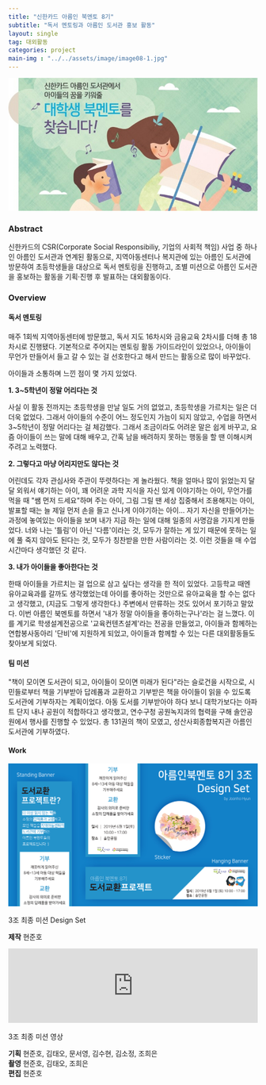 ```yaml
---
title: "신한카드 아름인 북멘토 8기"
subtitle: "독서 멘토링과 아름인 도서관 홍보 활동"
layout: single
tag: 대외활동
categories: project
main-img : "../../assets/image/image08-1.jpg"
---
```


![image](../../assets/image/image08-1.jpg)

### Abstract
신한카드의 CSR(Corporate Social Responsibiliy, 기업의 사회적 책임) 사업 중 하나인 아름인 도서관과 연계된 활동으로, 지역아동센터나 복지관에 있는 아름인 도서관에 방문하여 초등학생들을 대상으로 독서 멘토링을 진행하고, 조별 미션으로 아름인 도서관을 홍보하는 활동을 기획·진행 후 발표하는 대외활동이다.

### Overview

#### 독서 멘토링

매주 1회씩 지역아동센터에 방문했고, 독서 지도 16차시와 금융교육 2차시를 더해 총 18차시로 진행됐다. 기본적으로 주어지는 멘토링 활동 가이드라인이 있었으나, 아이들이 무언가 만들어서 들고 갈 수 있는 걸 선호한다고 해서 만드는 활동으로 많이 바꾸었다.  
  
아이들과 소통하며 느낀 점이 몇 가지 있었다.  
  
__1. 3~5학년이 정말 어리다는 것__  
  
사실 이 활동 전까지는 초등학생을 만날 일도 거의 없었고, 초등학생을 가르치는 일은 더더욱 없었다. 그래서 아이들의 수준이 어느 정도인지 가늠이 되지 않았고, 수업을 하면서 3~5학년이 정말 어리다는 걸 체감했다. 그래서 조금이라도 어려운 말은 쉽게 바꾸고, 요즘 아이들이 쓰는 말에 대해 배우고, 간혹 남을 배려하지 못하는 행동을 할 땐 이해시켜주려고 노력했다.  
  
__2. 그렇다고 마냥 어리지만도 않다는 것__  
  
어린데도 각자 관심사와 주관이 뚜렷하다는 게 놀라웠다. 책을 얼마나 많이 읽었는지 달달 외워서 얘기하는 아이, 꽤 어려운 과학 지식을 자신 있게 이야기하는 아이, 무언가를 먹을 때 "쌤 먼저 드세요"하며 주는 아이, 그림 그릴 땐 세상 집중해서 조용해지는 아이, 발표할 때는 늘 제일 먼저 손을 들고 신나게 이야기하는 아이... 자기 자신을 만들어가는 과정에 놓여있는 아이들을 보며 내가 지금 하는 일에 대해 일종의 사명감을 가지게 만들었다. 너와 나는 '틀림'이 아닌 '다름'이라는 것, 모두가 잘하는 게 있기 때문에 못하는 일에 풀 죽지 않아도 된다는 것, 모두가 칭찬받을 만한 사람이라는 것. 이런 것들을 매 수업시간마다 생각했던 것 같다.  
  
__3. 내가 아이들을 좋아한다는 것__  
  
한때 아이들을 가르치는 걸 업으로 삼고 싶다는 생각을 한 적이 있었다. 고등학교 때엔 유아교육과를 갈까도 생각했었는데 아이를 좋아하는 것만으로 유아교육을 할 수는 없다고 생각했고, (지금도 그렇게 생각한다.) 주변에서 만류하는 것도 있어서 포기하고 말았다. 이번 아름인 북멘토를 하면서 '내가 정말 아이들을 좋아하는구나'라는 걸 느꼈다. 이를 계기로 학생설계전공으로 '교육컨텐츠설계'라는 전공을 만들었고, 아이들과 함께하는 연합봉사동아리 '단비'에 지원하게 되었고, 아이들과 함께할 수 있는 다른 대외활동들도 찾아보게 되었다.  
  
#### 팀 미션  

"책이 모이면 도서관이 되고, 아이들이 모이면 미래가 된다"라는 슬로건을 시작으로, 시민들로부터 책을 기부받아 답례품과 교환하고 기부받은 책을 아이들이 읽을 수 있도록 도서관에 기부하자는 계획이었다. 아동 도서를 기부받아야 하다 보니 대학가보다는 아파트 단지 내나 공원이 적합하다고 생각했고, 연수구청 공원녹지과의 협력을 구해 솔안공원에서 행사를 진행할 수 있었다. 총 131권의 책이 모였고, 성산사회종합복지관 아름인 도서관에 기부하였다.

#### Work

![image](../../assets/image/image08-2.jpg)
  
3조 최종 미션 Design Set  
  
__제작__  현준호  

<iframe width="100%" height="56.25%" src="https://www.youtube.com/embed/No_OJxpdeJc" frameborder="0" allow="accelerometer; autoplay; encrypted-media; gyroscope; picture-in-picture" allowfullscreen></iframe>  

3조 최종 미션 영상

__기획__  현준호, 김태오, 문서영, 김수현, 김소정, 조희은  
__촬영__  현준호, 김태오, 조희은  
__편집__  현준호  